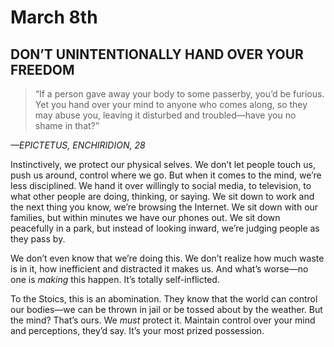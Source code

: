 # March 8th
## DON’T UNINTENTIONALLY HAND OVER YOUR FREEDOM

> “If a person gave away your body to some passerby, you’d be furious. Yet you hand over your mind to anyone who comes along, so they may abuse you, leaving it disturbed and troubled—have you no shame in that?”

*—EPICTETUS, ENCHIRIDION, 28*

Instinctively, we protect our physical selves. We don’t let people touch us, push us around, control where we go. But when it comes to the mind, we’re less disciplined. We hand it over willingly to social media, to television, to what other people are doing, thinking, or saying. We sit down to work and the next thing you know, we’re browsing the Internet. We sit down with our families, but within minutes we have our phones out. We sit down peacefully in a park, but instead of looking inward, we’re judging people as they pass by.

We don’t even know that we’re doing this. We don’t realize how much waste is in it, how inefficient and distracted it makes us. And what’s worse—no one is *making* this happen. It’s totally self-inflicted.

To the Stoics, this is an abomination. They know that the world can control our bodies—we can be thrown in jail or be tossed about by the weather. But the mind? That’s ours. We *must* protect it. Maintain control over your mind and perceptions, they’d say. It’s your most prized possession.

